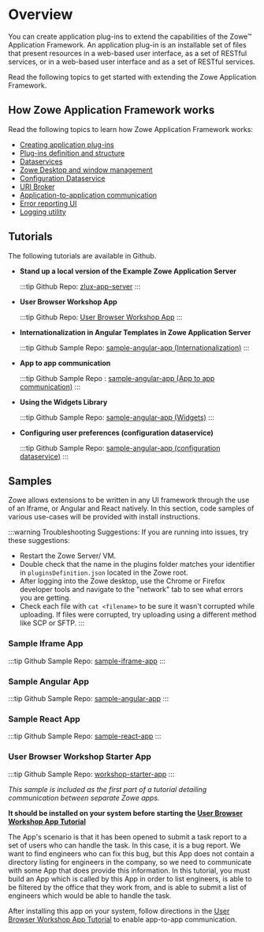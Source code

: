 # Overview

You can create application plug-ins to extend the capabilities of the Zowe&trade; Application Framework. An application plug-in is an installable set of files that present resources in a web-based user interface, as a set of RESTful services, or in a web-based user interface and as a set of RESTful services.

Read the following topics to get started with extending the Zowe Application Framework.

## How Zowe Application Framework works

Read the following topics to learn how Zowe Application Framework works:

- [Creating application plug-ins](mvd-buildingplugins.md)
- [Plug-ins definition and structure](mvd-plugindefandstruct.md)
- [Dataservices](mvd-dataservices.md)
- [Zowe Desktop and window management](mvd-desktopandwindowmgt.md)
- [Configuration Dataservice](mvd-configdataservice.md)
- [URI Broker](mvd-uribroker.md)
- [Application-to-application communication](mvd-apptoappcommunication.md)
- [Error reporting UI](mvd-errorreportingui.md)
- [Logging utility](mvd-logutility.md)

## Tutorials

The following tutorials are available in Github.

- **Stand up a local version of the Example Zowe Application Server**

   :::tip Github Repo:
   [zlux-app-server](https://github.com/zowe/zlux-app-server/tree/staging/README.md)
   :::

- **User Browser Workshop App**

   :::tip Github Repo:
   [User Browser Workshop App](https://github.com/zowe/workshop-user-browser-app/README.md)
   :::

- **Internationalization in Angular Templates in Zowe Application Server**

   :::tip Github Sample Repo:
   [sample-angular-app (Internationalization)](https://github.com/zowe/sample-angular-app/blob/lab/step-2-i18n-complete/README.md)
   :::

- **App to app communication**

   :::tip Github Sample Repo :
   [sample-angular-app (App to app communication)](https://github.com/zowe/sample-angular-app/blob/lab/step-3-app2app-complete/README.md)
   :::

- **Using the Widgets Library**

   :::tip Github Sample Repo:
   [sample-angular-app (Widgets)](https://github.com/zowe/sample-angular-app/blob/lab/step-4-widgets-complete/README.md)
   :::

- **Configuring user preferences (configuration dataservice)**

   :::tip Github Sample Repo:
   [sample-angular-app (configuration dataservice)](https://github.com/zowe/sample-angular-app/blob/lab/step-5-config-complete/README.md)
   :::

## Samples

Zowe allows extensions to be written in any UI framework through the use of an Iframe, or Angular and React natively. In this section, code samples of various use-cases will be provided with install instructions.

:::warning Troubleshooting Suggestions:
If you are running into issues, try these suggestions:

- Restart the Zowe Server/ VM.
- Double check that the name in the plugins folder matches your identifier in `pluginsDefinition.json` located in the Zowe root.
- After logging into the Zowe desktop, use the Chrome or Firefox developer tools and navigate to the "network" tab to see what errors you are getting.
- Check each file with `cat <filename>` to be sure it wasn't corrupted while uploading. If files were corrupted, try uploading using a different method like SCP or SFTP.
  :::

### Sample Iframe App

:::tip Github Sample Repo:
[sample-iframe-app](https://github.com/zowe/sample-iframe-app)
:::

### Sample Angular App

:::tip Github Sample Repo:
[sample-angular-app](https://github.com/zowe/sample-angular-app/blob/lab/step-1-hello-world/README.md)
:::

### Sample React App

:::tip Github Sample Repo:
[sample-react-app](https://github.com/zowe/sample-react-app/blob/lab/step-1-hello-world/README.md)
:::

### User Browser Workshop Starter App

:::tip Github Sample Repo:
[workshop-starter-app](https://github.com/zowe/workshop-starter-app)
:::

_This sample is included as the first part of a tutorial detailing communication between separate Zowe apps._

**It should be installed on your system before starting the [User Browser Workshop App Tutorial](https://github.com/zowe/workshop-user-browser-app/README.md)**

The App's scenario is that it has been opened to submit a task report to a set of users who can handle the task.
In this case, it is a bug report. We want to find engineers who can fix this bug, but this App does not contain a directory listing for engineers in the company, so we need to communicate with some App that does provide this information.
In this tutorial, you must build an App which is called by this App in order to list engineers, is able to be filtered by the office that they work from, and is able to submit a list of engineers which would be able to handle the task.

After installing this app on your system, follow directions in the [User Browser Workshop App Tutorial](https://github.com/zowe/workshop-user-browser-app/README.md) to enable app-to-app communication.

